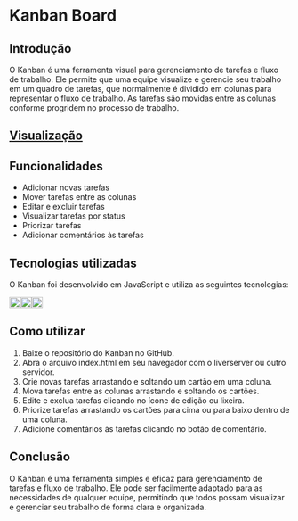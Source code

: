 ﻿# Kanban Board

## Introdução

O Kanban é uma ferramenta visual para gerenciamento de tarefas e fluxo de trabalho. Ele permite que uma equipe visualize e gerencie seu trabalho em um quadro de tarefas, que normalmente é dividido em colunas para representar o fluxo de trabalho. As tarefas são movidas entre as colunas conforme progridem no processo de trabalho.
## [Visualização](https://josuefernandes7.github.io/KanBan/)
## Funcionalidades

- Adicionar novas tarefas
- Mover tarefas entre as colunas
- Editar e excluir tarefas
- Visualizar tarefas por status
- Priorizar tarefas
- Adicionar comentários às tarefas

## Tecnologias utilizadas

O Kanban foi desenvolvido em JavaScript e utiliza as seguintes tecnologias:
 <div style="display: flex;">
    <img src="https://cdn-icons-png.flaticon.com/128/5968/5968292.png" width="20" height="20">
    <img src="https://cdn-icons-png.flaticon.com/128/5968/5968267.png" width="20" height="20">
    <img src="https://cdn-icons-png.flaticon.com/128/5968/5968242.png" width="20" height="20">
 </div>


## Como utilizar

1. Baixe o repositório do Kanban no GitHub.
2. Abra o arquivo index.html em seu navegador com o liverserver ou outro servidor.
3. Crie novas tarefas arrastando e soltando um cartão em uma coluna.
4. Mova tarefas entre as colunas arrastando e soltando os cartões.
5. Edite e exclua tarefas clicando no ícone de edição ou lixeira.
6. Priorize tarefas arrastando os cartões para cima ou para baixo dentro de uma coluna.
7. Adicione comentários às tarefas clicando no botão de comentário.

## Conclusão

O Kanban é uma ferramenta simples e eficaz para gerenciamento de tarefas e fluxo de trabalho. Ele pode ser facilmente adaptado para as necessidades de qualquer equipe, permitindo que todos possam visualizar e gerenciar seu trabalho de forma clara e organizada.

